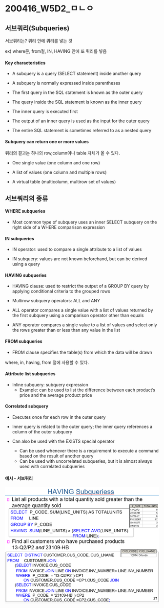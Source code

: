 # 200416_W5D2_ㅁㄴㅇ





## 서브쿼리(Subqueries)



서브쿼리는? 쿼리 안에 쿼리를 넣는 것

ex) where문, from절, IN, HAVING 안에 또 쿼리를 넣음



#### Key characteristics 

- A subquery is a query (SELECT statement) inside another query

- A subquery is normally expressed inside parentheses

- The first query in the SQL statement is known as the outer query

- The query inside the SQL statement is known as the inner query

- The inner query is executed first

- The output of an inner query is used as the input for the outer query

- The entire SQL statement is sometimes referred to as a nested query

  

#### Subquery can return one or more values

쿼리의 결과는 하나의 row,column이나 table 자체가 올 수 있다.

- One single value (one column and one row)

- A list of values (one column and multiple rows)

- A virtual table (multicolumn, multirow set of values)



## 서브쿼리의 종류

#### WHERE subqueries

- Most common type of subquery uses an inner SELECT subquery on the right side of a WHERE comparison expression

#### IN subqueries

- IN operator: used to compare a single attribute to a list of values

- IN subquery: values are not known beforehand, but can be derived using a query

#### HAVING subqueries 

- HAVING clause: used to restrict the output of a GROUP BY query by applying conditional criteria to the grouped rows

- Multirow subquery operators: ALL and ANY

- ALL operator compares a single value with a list of values returned by the first subquery using a comparison operator other than equals

- ANY operator compares a single value to a list of values and select only the rows greater than or less than any value in the list

#### FROM subqueries

- FROM clause specifies the table(s) from which the data will be drawn



where, in, having, from 절에 사용할 수 있다.



#### Attribute list subqueries

- Inline subquery: subquery expression
  - Example: can be used to list the difference between each product’s price and the average product price





#### Correlated subquery 

- Executes once for each row in the outer query

- Inner query is related to the outer query; the inner query references a column of the outer subquery

- Can also be used with the EXISTS special operator
  - Can be used whenever there is a requirement to execute a command based on the result of another query
  - Can be used with uncorrelated subqueries, but it is almost always used with correlated subqueries







#### 예시 - 서브쿼리



![1587000248731](assets/1587000248731.png)